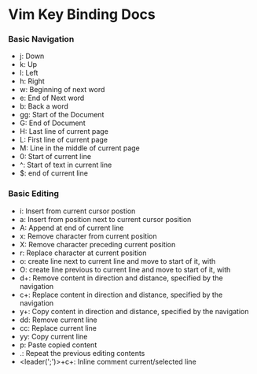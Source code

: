  # Vim Key Binding Docs 
 ### Basic Navigation
 - j: Down
 - k: Up
 - l: Left
 - h: Right
 - w: Beginning of next word
 - e: End of Next word
 - b: Back a word
 - gg: Start of the Document
 - G: End of Document
 - H: Last line of current page
 - L: First line of current page
 - M: Line in the middle of current page
 - 0: Start of current line
 - ^: Start of text in current line
 - $: end of current line

 ### Basic Editing
 - i: Insert from current cursor postion
 - a: Insert from position next to current cursor position
 - A: Append at end of current line
 - x: Remove character from current position
 - X: Remove character preceding current position
 - r: Replace character at current position
 - o: create line next to current line and move to start of it, with <INSERT MODE>
 - O: create line previous to current line and move to start of it, with <INSERT MODE>
 - d+<Navigation>: Remove content in direction and distance, specified by the navigation
 - c+<Navigation>: Replace content in direction and distance, specified by the navigation
 - y+<Navigation>: Copy content in direction and distance, specified by the navigation
 - dd: Remove current line
 - cc: Replace current line
 - yy: Copy current line
 - p: Paste copied content
 - .: Repeat the previous editing contents
 - <leader(';')>+c+<space>: Inline comment current/selected line
